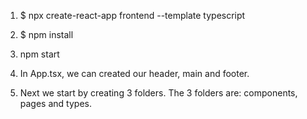 1. $ npx create-react-app frontend --template typescript

2. $ npm install

3. npm start

4. In App.tsx, we can created our header, main and footer.

5. Next we start by creating 3 folders. The 3 folders are: components, pages and types.
